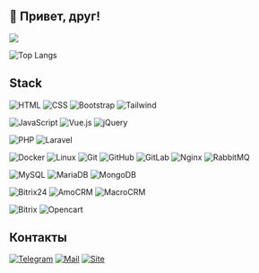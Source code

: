 ## 👋 Привет, друг!

![](https://github-profile-summary-cards.vercel.app/api/cards/profile-details?username=lozemc&theme=github)

![Top Langs](https://github-readme-stats.vercel.app/api/top-langs/?username=lozemc&layout=donut&langs_count=5)

## Stack

![HTML](https://img.shields.io/badge/-HTML-%23E44D27?style=for-the-badge&logo=html5&logoColor=ffffff)
![CSS](https://img.shields.io/badge/-CSS-%231572B6?style=for-the-badge&logo=css3)
![Bootstrap](https://img.shields.io/badge/-Bootstrap-573D7C?style=for-the-badge&logo=Bootstrap&logoColor=white)
![Tailwind](https://img.shields.io/badge/-Tailwind-eeeeee?style=for-the-badge&logo=Tailwind-css&logoColor=whiter)

![JavaScript](https://img.shields.io/badge/-JavaScript-%23F7DF1C?style=for-the-badge&logo=javascript&logoColor=000000&labelColor=%23F7DF1C&color=%23FFCE5A)
![Vue.js](https://img.shields.io/badge/Vue.js-%233e9377?style=for-the-badge&logo=vue.js)
![jQuery](https://img.shields.io/badge/jQuery-%230b66a7?style=for-the-badge&logo=jquery)

![PHP](https://img.shields.io/badge/PHP-5.6+-029339?style=for-the-badge&logo=php&&labelColor=7277ad&logoColor=white)
![Laravel](https://img.shields.io/badge/Laravel-9+-029339?style=for-the-badge&logo=Laravel&labelColor=red&logoColor=white)

![Docker](https://img.shields.io/badge/-Docker-46a2f1?style=for-the-badge&logo=docker&logoColor=white)
![Linux](https://img.shields.io/badge/Linux-white?style=for-the-badge&logo=linux&logoColor=black)
![Git](https://img.shields.io/badge/-Git-red?style=for-the-badge&logo=git&logoColor=white)
![GitHub](https://img.shields.io/badge/-GitHub-white?style=for-the-badge&logo=github&logoColor=black)
![GitLab](https://img.shields.io/badge/-GitLab-white?style=for-the-badge&logo=gitlab)
![Nginx](https://img.shields.io/badge/-Nginx-029339?style=for-the-badge&logo=Nginx)
![RabbitMQ](https://img.shields.io/badge/-RabbitMQ-orange?style=for-the-badge&logo=RabbitMQ&logoColor=white)

![MySQL](https://img.shields.io/badge/-MySQL-335d83?style=for-the-badge&logo=MySQL&logoColor=white)
![MariaDB](https://img.shields.io/badge/-MariaDB-eeeeee?style=for-the-badge&logo=MariaDB&logoColor=blue)
![MongoDB](https://img.shields.io/badge/-MongoDB-eeeeee?style=for-the-badge&logo=MongoDB)

![Bitrix24](https://img.shields.io/badge/-Bitrix24-1fb5e8?style=for-the-badge)
![AmoCRM](https://img.shields.io/badge/-AmoCRM-027fba?style=for-the-badge)
![MacroCRM](https://img.shields.io/badge/-MacroCRM-7185bd?style=for-the-badge)

![Bitrix](https://img.shields.io/badge/-Bitrix-db173a?style=for-the-badge)
![Opencart](https://img.shields.io/badge/-Opencart-27b0ee?style=for-the-badge)

## Контакты

[![Telegram](https://img.shields.io/badge/telegram-@lozemc-white?style=for-the-badge&logo=telegram)](https://t.me/lozemc)
[![Mail](https://img.shields.io/badge/Почта-lozemc@gmail.com-white?style=for-the-badge&logo=gmail)](mailto:lozemc@gmail.com)
[![Site](https://img.shields.io/badge/сайт-lozemc.ru-white?style=for-the-badge&logo=googlechrome&logoColor=white)](https://lozemc.ru)
